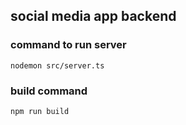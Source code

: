## social media app backend

### command to run server

```
nodemon src/server.ts

```

### build command

```
npm run build

```